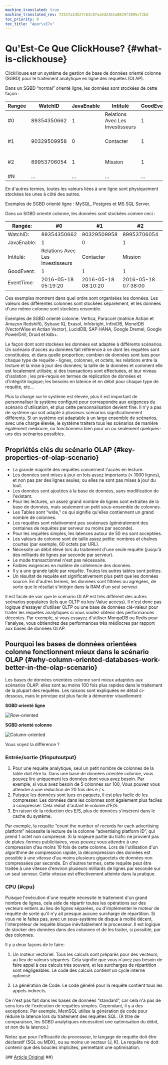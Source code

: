 ```yaml
---
machine_translated: true
machine_translated_rev: 72537a2d527c63c07aa5d2361a8829f3895cf2bd
toc_priority: 0
toc_title: "Aper\xE7u"
---
```


# Qu'Est-Ce Que ClickHouse? {#what-is-clickhouse}

ClickHouse est un système de gestion de base de données orienté colonne (SGBD) pour le traitement analytique en ligne des requêtes (OLAP).

Dans un SGBD “normal” orienté ligne, les données sont stockées de cette façon :

| Rangée | WatchID     | JavaEnable | Intitulé                         | GoodEvent | EventTime           |
|--------|-------------|------------|----------------------------------|-----------|---------------------|
| \#0    | 89354350662 | 1          | Relations Avec Les Investisseurs | 1         | 2016-05-18 05:19:20 |
| \#1    | 90329509958 | 0          | Contacter                        | 1         | 2016-05-18 08:10:20 |
| \#2    | 89953706054 | 1          | Mission                          | 1         | 2016-05-18 07:38:00 |
| \#N    | …           | …          | …                                | …         | …                   |

En d'autres termes, toutes les valeurs liées à une ligne sont physiquement stockées les unes à côté des autres.

Exemples de SGBD orienté ligne : MySQL, Postgres et MS SQL Server.

Dans un SGBD orienté colonne, les données sont stockées comme ceci :

| Rangée:     | \#0                              | \#1                 | \#2                 | \#N |
|-------------|----------------------------------|---------------------|---------------------|-----|
| WatchID:    | 89354350662                      | 90329509958         | 89953706054         | …   |
| JavaEnable: | 1                                | 0                   | 1                   | …   |
| Intitulé:   | Relations Avec Les Investisseurs | Contacter           | Mission             | …   |
| GoodEvent:  | 1                                | 1                   | 1                   | …   |
| EventTime:  | 2016-05-18 05:19:20              | 2016-05-18 08:10:20 | 2016-05-18 07:38:00 | …   |

Ces exemples montrent dans quel ordre sont organisées les données. Les valeurs des différentes colonnes sont stockées séparément, et les données d'une même colonne sont stockées ensemble.

Exemples de SGBD orienté colonne: Vertica, Paraccel (matrice Actian et Amazon Redshift), Sybase IQ, Exasol, Infobright, InfiniDB, MonetDB (VectorWise et Actian Vector), LucidDB, SAP HANA, Google Dremel, Google PowerDrill, Druid et kdb+.

Le façon dont sont stockées les données est adaptée à différents scénarios. Un scénario d'accès au données fait référence à ce dont les requêtes sont constituées, et dans quelle proportion; combien de données sont lues pour chaque type de requête - lignes, colonnes, et octets; les relations entre la lecture et la mise à jour des données; la taille de la données et comment elle est localement utilisée; si des transactions sont effectuées, et leur niveau d'isolation ; les pré-requis en termes de réplication de données et d'intégrité logique; les besoins en latence et en débit pour chaque type de requête, etc...

Plus la charge sur le système est élevée, plus il est important de personnaliser le système configuré pour correspondre aux exigences du scénario d'utilisation, et plus cette personnalisation devient fine. Il n'y a pas de système qui soit adapté à plusieurs scénarios significativement différents. Si un système est adaptable à un large ensemble de scénarios, avec une charge élevée, le système traitera tous les scénarios de manière également médiocre, ou fonctionnera bien pour un ou seulement quelques-uns des scénarios possibles.

## Propriétés clés du scénario OLAP {#key-properties-of-olap-scenario}

-   La grande majorité des requêtes concernent l'accès en lecture.
-   Les données sont mises à jour en lots assez importants (\> 1000 lignes), et non pas par des lignes seules; ou elles ne sont pas mises à jour du tout.
-   Les données sont ajoutées à la base de données, sans modification de l'existant.
-   Pour les lectures, un assez grand nombre de lignes sont extraites de la base de données, mais seulement un petit sous-ensemble de colonnes.
-   Les Tables sont “wide,” ce qui signifie qu'elles contiennent un grand nombre de colonnes.
-   Les requêtes sont relativement peu soutenues (généralement des centaines de requêtes par serveur ou moins par seconde).
-   Pour les requêtes simples, les latences autour de 50 ms sont acceptées.
-   Les valeurs de colonne sont de taille assez petite: nombres et chaînes courtes (par exemple, 60 octets par URL).
-   Nécessite un débit élevé lors du traitement d'une seule requête (jusqu'à des milliards de lignes par seconde par serveur).
-   Le mode transactionnel n'est pas nécessaire.
-   Faibles exigences en matière de cohérence des données.
-   Il y a une grande table par requête. Toutes les autres tables sont petites.
-   Un résultat de requête est significativement plus petit que les données source. En d'autres termes, les données sont filtrées ou agrégées, de sorte que le résultat s'intègre dans la RAM d'un seul serveur.

Il est facile de voir que le scénario OLAP est très différent des autres scénarios populaires (tels que OLTP ou key-Value access). Il n'est donc pas logique d'essayer d'utiliser OLTP ou une base de données clé-valeur pour traiter les requêtes analytiques si vous voulez obtenir des performances décentes. Par exemple, si vous essayez d'utiliser MongoDB ou Redis pour l'analyse, vous obtiendrez des performances très médiocres par rapport aux bases de données OLAP.

## Pourquoi les bases de données orientées colonne fonctionnent mieux dans le scénario OLAP {#why-column-oriented-databases-work-better-in-the-olap-scenario}

Les bases de données orientées colonne sont mieux adaptées aux scénarios OLAP: elles sont au moins 100 fois plus rapides dans le traitement de la plupart des requêtes. Les raisons sont expliquées en détail ci-dessous, mais le principe est plus facile à démontrer visuellement:

**SGBD orienté ligne**

![Row-oriented](images/row-oriented.gif#)

**SGBD orienté colonne**

![Column-oriented](images/column-oriented.gif#)

Vous voyez la différence ?

### Entrée/sortie {#inputoutput}

1.  Pour une requête analytique, seul un petit nombre de colonnes de la table doit être lu. Dans une base de données orientée colonne, vous pouvez lire uniquement les données dont vous avez besoin. Par exemple, si vous avez besoin de 5 colonnes sur 100, Vous pouvez vous attendre à une réduction de 20 fois des e / s.
2.  Puisque les données sont lues en paquets, il est plus facile de les compresser. Les données dans les colonnes sont également plus faciles à compresser. Cela réduit d'autant le volume d'E/S.
3.  En raison de la réduction des E/S, plus de données s'insèrent dans le cache du système.

Par exemple, la requête “count the number of records for each advertising platform” nécessite la lecture de la colonne “advertising platform ID”, qui prend 1 octet non compressé. Si la majeure partie du trafic ne provient pas de plates-formes publicitaires, vous pouvez vous attendre à une compression d'au moins 10 fois de cette colonne. Lors de l'utilisation d'un algorithme de compression rapide, la décompression des données est possible à une vitesse d'au moins plusieurs gigaoctets de données non compressées par seconde. En d'autres termes, cette requête peut être traitée à une vitesse d'environ plusieurs milliards de lignes par seconde sur un seul serveur. Cette vitesse est effectivement atteinte dans la pratique.

### CPU {#cpu}

Puisque l'exécution d'une requête nécessite le traitement d'un grand nombre de lignes, cela aide de répartir toutes les opérations sur des vecteurs entiers au lieu de lignes séparées, ou d'implémenter le moteur de requête de sorte qu'il n'y ait presque aucune surcharge de répartition. Si vous ne le faites pas, avec un sous-système de disque à moitié décent, l'interpréteur de requête bloque inévitablement le processeur. Il est logique de stocker des données dans des colonnes et de les traiter, si possible, par des colonnes.

Il y a deux façons de le faire:

1.  Un moteur vectoriel. Tous les calculs sont préparés pour des vecteurs, au lieu de valeurs séparées. Cela signifie que vous n'avez pas besoin de faire appel à ces calculs  très souvent, et les surcharges de répartition sont négligeables. Le code des calculs contient un cycle interne optimisé.

2.  La génération de Code. Le code généré pour la requête contient tous les appels indirects.

Ce n'est pas fait dans les bases de données “standard”, car cela n'a pas de sens lors de l'exécution de requêtes simples. Cependant, il y a des exceptions. Par exemple, MemSQL utilise la génération de code pour réduire la latence lors du traitement des requêtes SQL. (À titre de comparaison, les SGBD analytiques nécessitent une optimisation du débit, et non de la latence.)

Notez que pour l'efficacité du processeur, le langage de requête doit être déclaratif (SQL ou MDX), ou au moins un vecteur (J, K). La requête ne doit contenir que des boucles implicites, permettant une optimisation.

{## [Article Original](https://clickhouse.tech/docs/en/) ##}
